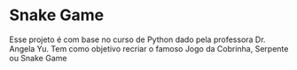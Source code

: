 # Snake Game

Esse projeto é com base no curso de Python dado pela professora Dr. Angela Yu.
Tem como objetivo recriar o famoso Jogo da Cobrinha, Serpente ou Snake Game
